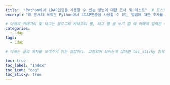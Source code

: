 ```yaml
---
title:  "Python에서 LDAP인증을 사용할 수 있는 방법에 대한 조사 및 테스트"  # 포스트 이름
excerpt: "이 문서의 목적은 Python에서 LDAP인증을 사용할 수 있는 방법에 대한 조사를 정리하고 기록하기 위해 작성했다. " # 포스트 간단 설명, 검색 시 이 내용까지 나오게 된다.

# 아래의 카테고리 및 태그는 블로그의 카테고리 별, 태그 별 글 보기 할 때 아래에 입력한 내용이 나오므로 잘 입력한다. 
categories:
  - Ldap
tags:
  - Ldap
  
# 아래는 글의 목차를 보여주기 위한 설정이다. 고정되어 보이는게 싫다면 toc_sticky 항목을 False로 하면 된다. 

toc: true
toc_label: "Index"
toc_icon: "cog"
toc_sticky: true
---
```

